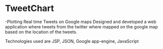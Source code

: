TweetChart
==========

-Plotting Real time Tweets on Google maps
Designed and developed a web application where tweets from the twitter where mapped on the google map based on the location of the tweets.

Technologies used are JSP, JSON, Google app-engine, JavaScript
